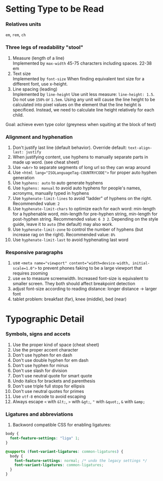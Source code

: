 # Setting Type to be Read

### Relatives units
`em`, `rem`, `ch`

### Three legs of readability "stool"
1. Measure (length of a line)  
Implemented by `max-width`
45-75 characters including spaces. 22-38 em  
2. Text size  
Implemented by `font-size`
When finding equivalent text size for a different font, use x-height.
3. Line spacing (leading)  
Implemented by `line-height`
Use unit less measure: `line-height: 1.5`. Do not use `150%` or `1.5em`. Using any unit will cause the line height to be calculated into pixel values on the element that the line height is specificed. Instead, we need to calculate line height relatively for each child.

Goal: achieve even type color (greyness when squiting at the block of text)

### Alignment and hyphenation
1. Don't justify last line (default behavior). Override default: `text-align-last: justify`
2. When justifying content, use hyphens to manually separate parts in made up word. (see cheat sheet)
3. Use `<wbr>` to separate segments of long url so they can wrap around
4. Use `<html lang="ISOLanguageTag-COUNTRYCODE">` for proper auto hyphen generation
5. Use `hyphens: auto` to auto generate hyphens
6. Use `hyphens: manual` to avoid auto hyphens for people's names, acronyms, manually typed in hyphens
7. Use `hyphenate-limit-lines` to avoid "ladder" of hyphens on the right. Recommended value: `2`
8. Use `hyphenate-limit-chars` to optimize each for each word: min-length for a hyphenable word, min-length for pre-hyphen string, min-length for post-hyphen string. Recommended value: `6 3 2`. Depending on the style guide, leave it to `auto` (the default) may also work.
9. Use `hyphenate-limit-zone` to control the number of hyphens (but increase rag on the right). Recommended value: `8%`
10. Use `hyphenate-limit-last` to avoid hyphenating last word

### Responsive paragraphs
1. use `<meta name="viewport" content="width=device-width, initial-scale=1.0">` to prevent phones faking to be a large viewport that requires zooming
2. use `em` to measure screenwidth. Increased font-size is equivalent to smaller screen. They both should affect breakpoint detection
3. adjust font-size according to reading distance: longer distance -> larger font
4. tablet problem: breakfast (far), knee (middle), bed (near)

# Typographic Detail

### Symbols, signs and accets
1. Use the proper kind of space (cheat sheet)
2. Use the proper accent character
3. Don't use hyphen for en dash
4. Don't use double hyphen for em dash
5. Don't use hyphen for minus
6. Don't use slash for division
7. Don't use neutral quote for smart quote
8. Undo italics for brackets and parenthesis
9. Don't use triple full stops for ellipsis
10. Don't use neutral quotes for primes
11. Use `utf-8` encode to avoid escaping
12. Always escape `<` with `&lt;`, `>` with `&gt;`, `"` with `&quot;`, `&` with `&amp;`

### Ligatures and abbreviations
1. Backword compatible CSS for enabling ligatures:
```css
body {
  font-feature-settings: "liga" 1;
}

@supports (font-variant-ligatures: common-ligatures) {
  body {
    font-feature-settings: normal; /* undo the legacy settings */
    font-variant-ligatures: common-ligatures;    
  }
}
```

